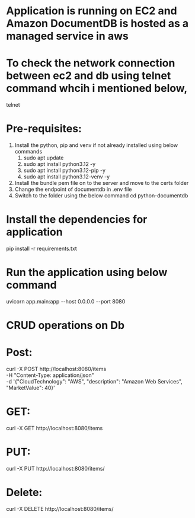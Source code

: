 # Application is running on EC2 and Amazon DocumentDB is hosted as a managed service in aws
# To check the network connection between ec2 and db using telnet command whcih i mentioned below,
telnet <documentdbendpoint> <portnumber>

Pre-requisites:
==============
1. Install the python, pip and venv if not already installed using below commands
     1. sudo apt update
     2. sudo apt install python3.12 -y
     3. sudo apt install python3.12-pip -y
     4. sudo apt install python3.12-venv -y
2. Install the bundle pem file on to the server and move to the certs folder
3. Change the endpoint of documentdb in .env file
4. Switch to the folder using the below command
     cd python-documentdb

# Install the dependencies for application
pip install -r requirements.txt

# Run the application using below command
uvicorn app.main:app --host 0.0.0.0 --port 8080

# CRUD operations on Db
Post:
====
curl -X POST http://localhost:8080/items \
  -H "Content-Type: application/json" \
  -d '{"CloudTechnology": "AWS", "description": "Amazon Web Services", "MarketValue": 40}'
  
GET:
====
curl -X GET http://localhost:8080/items

PUT:
====
curl -X PUT http://localhost:8080/items/<item Id >

Delete:
=======
curl -X DELETE http://localhost:8080/items/<item Id >
